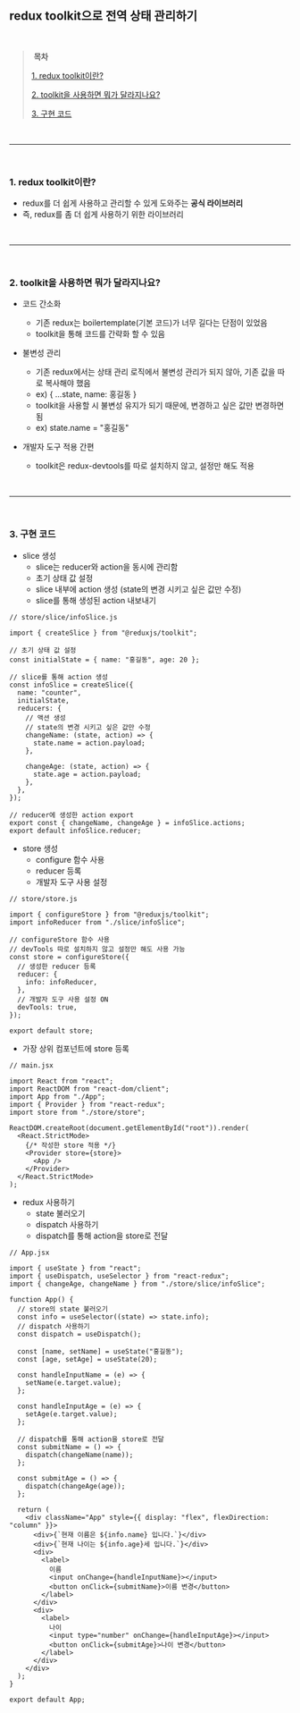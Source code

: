 ## redux toolkit으로 전역 상태 관리하기

<br />

>  **목차**
> 
> [1\. redux toolkit이란?](#a1)
> 
> [2\. toolkit을 사용하면 뭐가 달라지나요?](#a2)
> 
> [3\. 구현 코드](#a3)

<br />
<hr />
<br />

### **1\. redux toolkit이란?**

-   redux를 더 쉽게 사용하고 관리할 수 있게 도와주는 **공식 라이브러리**
-   즉, redux를 좀 더 쉽게 사용하기 위한 라이브러리

<br />
<hr />
<br />

### **2\. toolkit을 사용하면 뭐가 달라지나요?**

-   코드 간소화
    -   기존 redux는 boilertemplate(기본 코드)가 너무 길다는 단점이 있었음
    -   toolkit을 통해 코드를 간략화 할 수 있음

-   불변성 관리
    -   기존 redux에서는 상태 관리 로직에서 불변성 관리가 되지 않아, 기존 값을 따로 복사해야 했음
    -   ex) { ...state, name: 홍길동 }
    -   toolkit을 사용할 시 불변성 유지가 되기 때문에, 변경하고 싶은 값만 변경하면 됨
    -   ex) state.name = "홍길동"

-   개발자 도구 적용 간편
    -   toolkit은 redux-devtools를 따로 설치하지 않고, 설정만 해도 적용

<br />
<hr />
<br />

### **3\. 구현 코드**

-   slice 생성
    -   slice는 reducer와 action을 동시에 관리함
    -   초기 상태 값 설정
    -   slice 내부에 action 생성 (state의 변경 시키고 싶은 값만 수정)
    -   slice를 통해 생성된 action 내보내기

```
// store/slice/infoSlice.js

import { createSlice } from "@reduxjs/toolkit";

// 초기 상태 값 설정
const initialState = { name: "홍길동", age: 20 };

// slice를 통해 action 생성
const infoSlice = createSlice({
  name: "counter",
  initialState,
  reducers: {
    // 액션 생성
    // state의 변경 시키고 싶은 값만 수정
    changeName: (state, action) => {
      state.name = action.payload;
    },

    changeAge: (state, action) => {
      state.age = action.payload;
    },
  },
});

// reducer에 생성한 action export
export const { changeName, changeAge } = infoSlice.actions;
export default infoSlice.reducer;
```

-   store 생성
    -   configure 함수 사용
    -   reducer 등록
    -   개발자 도구 사용 설정

```
// store/store.js

import { configureStore } from "@reduxjs/toolkit";
import infoReducer from "./slice/infoSlice";

// configureStore 함수 사용
// devTools 따로 설치하지 않고 설정만 해도 사용 가능
const store = configureStore({
  // 생성한 reducer 등록
  reducer: {
    info: infoReducer,
  },
  // 개발자 도구 사용 설정 ON
  devTools: true,
});

export default store;
```

-   가장 상위 컴포넌트에 store 등록

```
// main.jsx

import React from "react";
import ReactDOM from "react-dom/client";
import App from "./App";
import { Provider } from "react-redux";
import store from "./store/store";

ReactDOM.createRoot(document.getElementById("root")).render(
  <React.StrictMode>
    {/* 작성한 store 적용 */}
    <Provider store={store}>
      <App />
    </Provider>
  </React.StrictMode>
);
```

-   redux 사용하기
    -   state 불러오기
    -   dispatch 사용하기
    -   dispatch를 통해 action을 store로 전달

```
// App.jsx

import { useState } from "react";
import { useDispatch, useSelector } from "react-redux";
import { changeAge, changeName } from "./store/slice/infoSlice";

function App() {
  // store의 state 불러오기
  const info = useSelector((state) => state.info);
  // dispatch 사용하기
  const dispatch = useDispatch();

  const [name, setName] = useState("홍길동");
  const [age, setAge] = useState(20);

  const handleInputName = (e) => {
    setName(e.target.value);
  };

  const handleInputAge = (e) => {
    setAge(e.target.value);
  };

  // dispatch를 통해 action을 store로 전달
  const submitName = () => {
    dispatch(changeName(name));
  };

  const submitAge = () => {
    dispatch(changeAge(age));
  };

  return (
    <div className="App" style={{ display: "flex", flexDirection: "column" }}>
      <div>{`현재 이름은 ${info.name} 입니다.`}</div>
      <div>{`현재 나이는 ${info.age}세 입니다.`}</div>
      <div>
        <label>
          이름
          <input onChange={handleInputName}></input>
          <button onClick={submitName}>이름 변경</button>
        </label>
      </div>
      <div>
        <label>
          나이
          <input type="number" onChange={handleInputAge}></input>
          <button onClick={submitAge}>나이 변경</button>
        </label>
      </div>
    </div>
  );
}

export default App;
```
